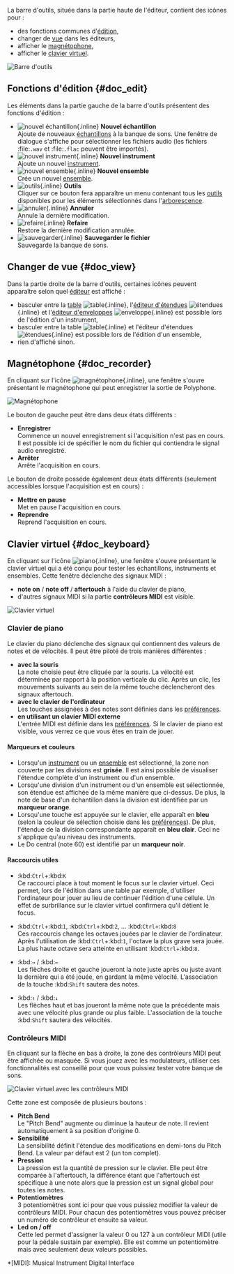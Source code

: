 La barre d'outils, située dans la partie haute de l'éditeur, contient des icônes pour&nbsp;:

* des fonctions communes d'[édition](#doc_edit),
* changer de [vue](#doc_view) dans les éditeurs,
* afficher le [magnétophone](#doc_recorder),
* afficher le [clavier virtuel](#doc_keyboard).


![Barre d'outils](images/toolbar.png "Barre d'outils")


## Fonctions d'édition {#doc_edit}


Les éléments dans la partie gauche de la barre d'outils présentent des fonctions d'édition&nbsp;:

* ![nouvel échantillon](images/toolbar_sample.png "new sample"){.inline} **Nouvel échantillon**\
  Ajoute de nouveaux [échantillons](manual/soundfont-editor/editing-pages/sample-editor.md) à la banque de sons.
  Une fenêtre de dialogue s'affiche pour sélectionner les fichiers audio (les fichiers :file:`.wav` et :file:`.flac` peuvent être importés).
* ![nouvel instrument](images/toolbar_instrument.png "new instrument"){.inline} **Nouvel instrument**\
  Ajoute un nouvel [instrument](manual/soundfont-editor/editing-pages/instrument-editor.md).
* ![nouvel ensemble](images/toolbar_preset.png "new preset"){.inline} **Nouvel ensemble**\
  Crée un nouvel [ensemble](manual/soundfont-editor/editing-pages/preset-editor.md).
* ![outils](images/toolbar_toolbox.png "tools"){.inline} **Outils**\
  Cliquer sur ce bouton fera apparaître un menu contenant tous les [outils](manual/soundfont-editor/tools/index.md) disponibles pour les éléments sélectionnés dans l'[arborescence](manual/soundfont-editor/tree.md).
* ![annuler](images/toolbar_undo.png "undo"){.inline} **Annuler**\
  Annule la dernière modification.
* ![refaire](images/toolbar_redo.png "redo"){.inline} **Refaire**\
  Restore la dernière modification annulée.
* ![sauvegarder](images/toolbar_save.png "save"){.inline} **Sauvegarder le fichier**\
  Sauvegarde la banque de sons.


## Changer de vue {#doc_view}


Dans la partie droite de la barre d'outils, certaines icônes peuvent apparaître selon quel [éditeur](manual/soundfont-editor/editing-pages/index.md) est affiché&nbsp;:

* basculer entre la [table](manual/soundfont-editor/editing-pages/instrument-editor.md#doc_table) ![table](images/toolbar_table.png "table"){.inline}, l'[éditeur d'étendues](manual/soundfont-editor/editing-pages/instrument-editor.md#doc_range) ![étendues](images/toolbar_range.png "étendues"){.inline} et l'[éditeur d'enveloppes](manual/soundfont-editor/editing-pages/instrument-editor.md#doc_envelope) ![enveloppe](images/toolbar_adsr.png "enveloppe"){.inline} est possible lors de l'édition d'un instrument,
* basculer entre la table ![table](images/toolbar_table.png "table"){.inline} et l'éditeur d'étendues ![étendues](images/toolbar_range.png "étendues"){.inline} est possible lors de l'édition d'un ensemble,
* rien d'affiché sinon.


## Magnétophone {#doc_recorder}


En cliquant sur l'icône ![magnétophone](images/toolbar_recorder.png "magnétophone"){.inline}, une fenêtre s'ouvre présentant le magnétophone qui peut enregistrer la sortie de Polyphone.


![Magnétophone](images/recorder.png "Magnétophone")


Le bouton de gauche peut être dans deux états différents&nbsp;:

* **Enregistrer**\
  Commence un nouvel enregistrement si l'acquisition n'est pas en cours.
  Il est possible ici de spécifier le nom du fichier qui contiendra le signal audio enregistré.
* **Arrêter**\
  Arrête l'acquisition en cours.

Le bouton de droite posséde également deux états différents (seulement accessibles lorsque l'acquisition est en cours)&nbsp;:

* **Mettre en pause**\
  Met en pause l'acquisition en cours.
* **Reprendre**\
  Reprend l'acquisition en cours.


## Clavier virtuel {#doc_keyboard}


En cliquant sur l'icône ![piano](images/toolbar_piano.png "piano"){.inline}, une fenêtre s'ouvre présentant le clavier virtuel qui a été conçu pour tester les échantillons, instruments et ensembles.
Cette fenêtre déclenche des signaux MIDI&nbsp;:

* **note on** / **note off** / **aftertouch** à l'aide du clavier de piano,
* d'autres signaux MIDI si la partie **contrôleurs MIDI** est visible.


![Clavier virtuel](images/virtual_keyboard.png "Clavier virtuel")


### Clavier de piano


Le clavier du piano déclenche des signaux qui contiennent des valeurs de notes et de vélocités.
Il peut être piloté de trois manières différentes&nbsp;:

* **avec la souris**\
  La note choisie peut être cliquée par la souris.
  La vélocité est déterminée par rapport à la position verticale du clic.
  Après un clic, les mouvements suivants au sein de la même touche déclencheront des signaux aftertouch.
* **avec le clavier de l'ordinateur**\
  Les touches assignées à des notes sont définies dans les [préférences](manual/settings.md#doc_keyboard).
* **en utilisant un clavier MIDI externe**\
  L'entrée MIDI est définie dans les [préférences](manual/settings.md#doc_general).
  Si le clavier de piano est visible, vous verrez ce que vous êtes en train de jouer.


#### Marqueurs et couleurs


* Lorsqu'un [instrument](manual/soundfont-editor/editing-pages/instrument-editor.md) ou un [ensemble](manual/soundfont-editor/editing-pages/preset-editor.md) est sélectionné, la zone non couverte par les divisions est **grisée**.
  Il est ainsi possible de visualiser l'étendue complète d'un instrument ou d'un ensemble.
* Lorsqu'une division d'un instrument ou d'un ensemble est sélectionnée, son étendue est affichée de la même manière que ci-dessus.
  De plus, la note de base d'un échantillon dans la division est identifiée par un **marqueur orange**.
* Lorsqu'une touche est appuyée sur le clavier, elle apparaît en **bleu** (selon la couleur de sélection choisie dans les [préférences](manual/settings.md#doc_interface)).
  De plus, l'étendue de la division correspondante apparaît en **bleu clair**.
  Ceci ne s'applique qu'au niveau des instruments.
* Le Do central (note 60) est identifié par un **marqueur noir**.


#### Raccourcis utiles


* :kbd:`Ctrl`+:kbd:`K`\
  Ce raccourci place à tout moment le focus sur le clavier virtuel.
  Ceci permet, lors de l'édition dans une table par exemple, d'utiliser l'ordinateur pour jouer au lieu de continuer l'édition d'une cellule.
  Un effet de surbrillance sur le clavier virtuel confirmera qu'il détient le focus.

* :kbd:`Ctrl`+:kbd:`1`, :kbd:`Ctrl`+:kbd:`2`, … :kbd:`Ctrl`+:kbd:`8`\
  Ces raccourcis change les octaves jouées par le clavier de l'ordinateur.
  Après l'utilisation de :kbd:`Ctrl`+:kbd:`1`, l'octave la plus grave sera jouée.
  La plus haute octave sera atteinte en utilisant :kbd:`Ctrl`+:kbd:`8`.

* :kbd:`→` / :kbd:`←`\
  Les flèches droite et gauche joueront la note juste après ou juste avant la dernière qui a été jouée, en gardant la même vélocité.
  L'association de la touche :kbd:`Shift` sautera des notes.

* :kbd:`↑` / :kbd:`↓`\
  Les flèches haut et bas joueront la même note que la précédente mais avec une vélocité plus grande ou plus faible.
  L'association de la touche :kbd:`Shift` sautera des vélocités.


### Contrôleurs MIDI


En cliquant sur la flèche en bas à droite, la zone des contrôleurs MIDI peut être affichée ou masquée.
Si vous jouez avec les modulateurs, utiliser ces fonctionnalités est conseillé pour que vous puissiez tester votre banque de sons.


![Clavier virtuel avec les contrôleurs MIDI](images/virtual_keyboard_2.png "Clavier virtuel avec les contrôleurs MIDI")


Cette zone est composée de plusieurs boutons&nbsp;:

* **Pitch Bend**\
  Le "Pitch Bend" augmente ou diminue la hauteur de note.
  Il revient automatiquement à sa position d'origine 0.
* **Sensibilité**\
  La sensibilité définit l'étendue des modifications en demi-tons du Pitch Bend.
  La valeur par défaut est 2 (un ton complet).
* **Pression**\
  La pression est la quantité de pression sur le clavier.
  Elle peut être comparée à l'aftertouch, la différence étant que l'aftertouch est spécifique à une note alors que la pression est un signal global pour toutes les notes.
* **Potentiomètres**\
  3 potentiomètres sont ici pour que vous puissiez modifier la valeur de contrôleurs MIDI.
  Pour chacun des potentiomètres vous pouvez préciser un numéro de contrôleur et ensuite sa valeur.
* **Led on / off**\
  Cette led permet d'assigner la valeur 0 ou 127 à un contrôleur MIDI (utile pour la pédale sustain par exemple).
  Elle est comme un potentiomètre mais avec seulement deux valeurs possibles.



*[MIDI]: Musical Instrument Digital Interface